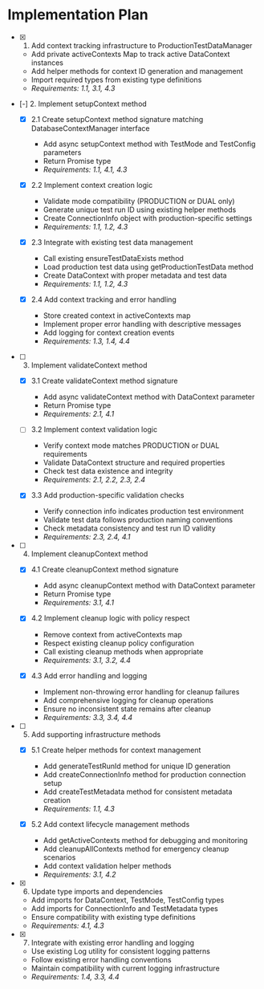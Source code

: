 # Implementation Plan

- [x] 1. Add context tracking infrastructure to ProductionTestDataManager






  - Add private activeContexts Map to track active DataContext instances
  - Add helper methods for context ID generation and management
  - Import required types from existing type definitions
  - _Requirements: 1.1, 3.1, 4.3_

- [-] 2. Implement setupContext method



  - [x] 2.1 Create setupContext method signature matching DatabaseContextManager interface


    - Add async setupContext method with TestMode and TestConfig parameters
    - Return Promise<DataContext> type
    - _Requirements: 1.1, 4.1, 4.3_

  - [x] 2.2 Implement context creation logic








    - Validate mode compatibility (PRODUCTION or DUAL only)
    - Generate unique test run ID using existing helper methods
    - Create ConnectionInfo object with production-specific settings
    - _Requirements: 1.1, 1.2, 4.3_

  - [x] 2.3 Integrate with existing test data management





    - Call existing ensureTestDataExists method
    - Load production test data using getProductionTestData method
    - Create DataContext with proper metadata and test data
    - _Requirements: 1.1, 1.2, 4.3_

  - [x] 2.4 Add context tracking and error handling





    - Store created context in activeContexts map
    - Implement proper error handling with descriptive messages
    - Add logging for context creation events
    - _Requirements: 1.3, 1.4, 4.4_

- [ ] 3. Implement validateContext method
  - [x] 3.1 Create validateContext method signature





    - Add async validateContext method with DataContext parameter
    - Return Promise<boolean> type
    - _Requirements: 2.1, 4.1_

  - [ ] 3.2 Implement context validation logic








    - Verify context mode matches PRODUCTION or DUAL requirements
    - Validate DataContext structure and required properties
    - Check test data existence and integrity
    - _Requirements: 2.1, 2.2, 2.3, 2.4_

  - [x] 3.3 Add production-specific validation checks








    - Verify connection info indicates production test environment
    - Validate test data follows production naming conventions
    - Check metadata consistency and test run ID validity
    - _Requirements: 2.3, 2.4, 4.1_

- [ ] 4. Implement cleanupContext method
  - [x] 4.1 Create cleanupContext method signature





    - Add async cleanupContext method with DataContext parameter
    - Return Promise<void> type
    - _Requirements: 3.1, 4.1_

  - [x] 4.2 Implement cleanup logic with policy respect





    - Remove context from activeContexts map
    - Respect existing cleanup policy configuration
    - Call existing cleanup methods when appropriate
    - _Requirements: 3.1, 3.2, 4.4_

  - [x] 4.3 Add error handling and logging





    - Implement non-throwing error handling for cleanup failures
    - Add comprehensive logging for cleanup operations
    - Ensure no inconsistent state remains after cleanup
    - _Requirements: 3.3, 3.4, 4.4_

- [ ] 5. Add supporting infrastructure methods
  - [x] 5.1 Create helper methods for context management





    - Add generateTestRunId method for unique ID generation
    - Add createConnectionInfo method for production connection setup
    - Add createTestMetadata method for consistent metadata creation
    - _Requirements: 1.1, 4.3_

  - [x] 5.2 Add context lifecycle management methods





    - Add getActiveContexts method for debugging and monitoring
    - Add cleanupAllContexts method for emergency cleanup scenarios
    - Add context validation helper methods
    - _Requirements: 3.1, 4.2_

- [x] 6. Update type imports and dependencies





  - Add imports for DataContext, TestMode, TestConfig types
  - Add imports for ConnectionInfo and TestMetadata types
  - Ensure compatibility with existing type definitions
  - _Requirements: 4.1, 4.3_

- [x] 7. Integrate with existing error handling and logging











  - Use existing Log utility for consistent logging patterns
  - Follow existing error handling conventions
  - Maintain compatibility with current logging infrastructure
  - _Requirements: 1.4, 3.3, 4.4_